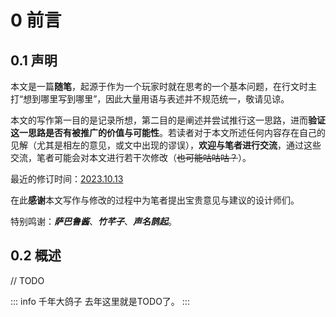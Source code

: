 # 0 前言

## 0.1 声明

本文是一篇**随笔**，起源于作为一个玩家时就在思考的一个基本问题，在行文时主打“想到哪里写到哪里”，因此大量用语与表述并不规范统一，敬请见谅。

本文的写作第一目的是记录所想，第二目的是阐述并尝试推行这一思路，进而**验证这一思路是否有被推广的价值与可能性**。若读者对于本文所述任何内容存在自己的见解（尤其是相左的意见，或文中出现的谬误），**欢迎与笔者进行交流**，通过这些交流，笔者可能会对本文进行若干次修改（~~也可能咕咕咕？~~）。

最近的修订时间：<u>2023.10.13</u>

在此**感谢**本文写作与修改的过程中为笔者提出宝贵意见与建议的设计师们。

特别鸣谢：***萨巴鲁酱***、***竹芊子***、***声名鹊起***。

## 0.2 概述

// TODO

::: info 千年大鸽子
去年这里就是TODO了。
:::